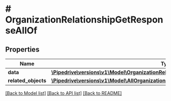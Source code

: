 # # OrganizationRelationshipGetResponseAllOf

## Properties

Name | Type | Description | Notes
------------ | ------------- | ------------- | -------------
**data** | [**\Pipedrive\versions\v1\Model\OrganizationRelationshipWithCalculatedFields**](OrganizationRelationshipWithCalculatedFields.md) |  |
**related_objects** | [**\Pipedrive\versions\v1\Model\AllOrganizationRelationshipsGetResponseAllOfRelatedObjects**](AllOrganizationRelationshipsGetResponseAllOfRelatedObjects.md) |  |

[[Back to Model list]](../README.md#documentation-for-models) [[Back to API list]](../README.md#documentation-for-api-endpoints) [[Back to README]](../README.md)
